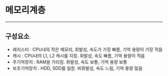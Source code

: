 # 메모리계층
<hr/>

## 구성요소
- 레지스터 : CPU내의 작은 메모리, 휘발성, 속도가 가장 빠름, 기억 용량이 가장 적음
- 캐시 : CPU내의 L1, L2 캐시를 지칭. 휘발성, 속도 빠름, 기억 용량이 적음
- 주기억장치 : RAM을 가리킴. 휘발성, 속도 보통, 기억 용량 보통
- 보조기억장치 : HDD, SDD를 일컫. 비휘발성, 속도 느림, 기억 용량 많음

